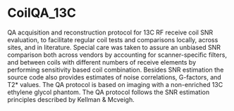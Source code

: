 # CoilQA_13C
QA acquisition and reconstruction protocol for 13C RF receive coil SNR evaluation, to facilitate regular coil tests and comparisons locally, across sites, and in literature. Special care was taken to assure an unbiased SNR comparison both across vendors by accounting for scanner-specific filters, and between coils with different numbers of receive elements by performing sensitivity based coil combination.
Besides SNR estimation the source code also provides estimates of noise correlations, G-factors, and T2* values. The QA protocol is based on imaging with a non-enriched 13C ethylene glycol phantom.
The QA protocol follows the SNR estimation principles described by Kellman & Mcveigh.
